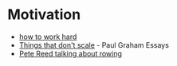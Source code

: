 # Motivation

* [how to work hard](http://paulgraham.com/hwh.html)
* [Things that don't scale](http://www.paulgraham.com/ds.html) - Paul Graham Essays
* [Pete Reed talking about rowing ](https://www.youtube.com/watch?v=LSYvdlG5z4M&list=WL&index=51&ab_channel=sportsvibeTV)

